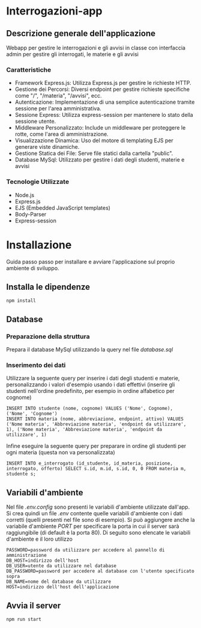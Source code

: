 # Interrogazioni-app

## Descrizione generale dell'applicazione

Webapp per gestire le interrogazioni e gli avvisi in classe con interfaccia admin per gestire gli interrogati, le materie e gli avvisi

### Caratteristiche

* Framework Express.js: Utilizza Express.js per gestire le richieste HTTP.
* Gestione dei Percorsi: Diversi endpoint per gestire richieste specifiche come "/", "/materia", "/avvisi", ecc.
* Autenticazione: Implementazione di una semplice autenticazione tramite sessione per l'area amministrativa.
* Sessione Express: Utilizza express-session per mantenere lo stato della sessione utente.
* Middleware Personalizzato: Include un middleware per proteggere le rotte, come l'area di amministrazione.
* Visualizzazione Dinamica: Uso del motore di templating EJS per generare viste dinamiche.
* Gestione Statica dei File: Serve file statici dalla cartella "public".
* Database MySql: Utilizzato per gestire i dati degli studenti, materie e avvisi

### Tecnologie Utilizzate

* Node.js
* Express.js
* EJS (Embedded JavaScript templates)
* Body-Parser
* Express-session

# Installazione

Guida passo passo per installare e avviare l'applicazione sul proprio ambiente di sviluppo.

## Installa le dipendenze
    npm install

## Database
### Preparazione della struttura
Prepara il database MySql utilizzando la query nel file _database.sql_

### Inserimento dei dati
Utilizzare la seguente query per inserire i dati degli studenti e materie, personalizzando i valori d'esempio usando i dati effettivi (inserire gli studenti nell'ordine predefinito, per esempio in ordine alfabetico per cognome)
```
INSERT INTO studente (nome, cognome) VALUES ('Nome', Cognome), ('Nome', 'Cognome')
INSERT INTO materia (nome, abbreviazione, endpoint, attivo) VALUES ('Nome materia', 'Abbreviazione materia', 'endpoint da utilizzare', 1), ('Nome materia', 'Abbreviazione materia', 'endpoint da utilizzare', 1)
```
Infine eseguire la seguente query per preparare in ordine gli studenti per ogni materia (questa non va personalizzata)

```
INSERT INTO e_interrogato (id_studente, id_materia, posizione, interrogato, offerto) SELECT s.id, m.id, s.id, 0, 0 FROM materia m, studente s;
```

## Variabili d'ambiente
Nel file _.env.config_ sono presenti le variabili d'ambiente utilizzate dall'app. Si crea quindi un file _.env_ contente quelle variabili d'ambiente con i dati corretti (quelli presenti nel file sono di esempio). Si può aggiungere anche la variabile d'ambiente *PORT* per specificare la porta in cui il server sarà raggiungibile (di default è la porta 80).
Di seguito sono elencate le variabili d'ambiente e il loro utilizzo
```
PASSWORD=password da utilizzare per accedere al pannello di amministrazione
DB_HOST=indirizzo dell'host
DB_USER=utente da utilizzare nel database
DB_PASSWORD=password per accedere al database con l'utente specificato sopra
DB_NAME=nome del database da utilizzare
HOST=indirizzo dell'host dell'applicazione
```

## Avvia il server
    npm run start

